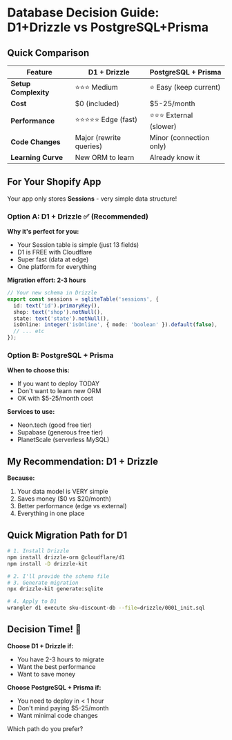 # Database Decision Guide: D1+Drizzle vs PostgreSQL+Prisma

## Quick Comparison

| Feature | D1 + Drizzle | PostgreSQL + Prisma |
|---------|--------------|---------------------|
| **Setup Complexity** | ⭐⭐⭐ Medium | ⭐ Easy (keep current) |
| **Cost** | $0 (included) | $5-25/month |
| **Performance** | ⭐⭐⭐⭐⭐ Edge (fast) | ⭐⭐⭐ External (slower) |
| **Code Changes** | Major (rewrite queries) | Minor (connection only) |
| **Learning Curve** | New ORM to learn | Already know it |

## For Your Shopify App

Your app only stores **Sessions** - very simple data structure!

### Option A: D1 + Drizzle ✅ (Recommended)

**Why it's perfect for you:**
- Your Session table is simple (just 13 fields)
- D1 is FREE with Cloudflare
- Super fast (data at edge)
- One platform for everything

**Migration effort: 2-3 hours**
```typescript
// Your new schema in Drizzle
export const sessions = sqliteTable('sessions', {
  id: text('id').primaryKey(),
  shop: text('shop').notNull(),
  state: text('state').notNull(),
  isOnline: integer('isOnline', { mode: 'boolean' }).default(false),
  // ... etc
});
```

### Option B: PostgreSQL + Prisma

**When to choose this:**
- If you want to deploy TODAY
- Don't want to learn new ORM
- OK with $5-25/month cost

**Services to use:**
- Neon.tech (good free tier)
- Supabase (generous free tier)
- PlanetScale (serverless MySQL)

## My Recommendation: D1 + Drizzle

**Because:**
1. Your data model is VERY simple
2. Saves money ($0 vs $20/month)
3. Better performance (edge vs external)
4. Everything in one place

## Quick Migration Path for D1

```bash
# 1. Install Drizzle
npm install drizzle-orm @cloudflare/d1 
npm install -D drizzle-kit

# 2. I'll provide the schema file
# 3. Generate migration
npx drizzle-kit generate:sqlite

# 4. Apply to D1
wrangler d1 execute sku-discount-db --file=drizzle/0001_init.sql
```

## Decision Time! 🎯

**Choose D1 + Drizzle if:**
- You have 2-3 hours to migrate
- Want the best performance
- Want to save money

**Choose PostgreSQL + Prisma if:**
- You need to deploy in < 1 hour
- Don't mind paying $5-25/month
- Want minimal code changes

Which path do you prefer?